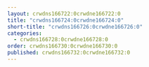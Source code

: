 ```yaml
---
layout: crwdns166722:0crwdne166722:0
title: "crwdns166724:0crwdne166724:0"
short-title: "crwdns166726:0crwdne166726:0"
categories:
  - crwdns166728:0crwdne166728:0
order: crwdns166730:0crwdne166730:0
published: crwdns166732:0crwdne166732:0
---
```


